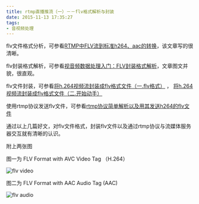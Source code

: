 ```yaml
---
title: rtmp直播推流（一）－－flv格式解析与封装
date: 2015-11-13 17:35:27
tags:
- 音视频处理
---
```


flv文件格式分析，可参看[RTMP中FLV流到标准h264、aac的转换](http://www.cnblogs.com/chef/archive/2012/07/18/2597279.html)，该文章写的很清晰。

flv封装格式解析，可参看[视音频数据处理入门：FLV封装格式解析](http://blog.csdn.net/leixiaohua1020/article/details/50535082)，文章图文并貌，很直观。

flv文件封装，可参看[将h.264视频流封装成flv格式文件（一.flv格式）](http://blog.csdn.net/yeyumin89/article/details/7932368)
，    [将h.264视频流封装成flv格式文件（二.开始动手）](http://blog.csdn.net/yeyumin89/article/details/7932431)

使用rtmp协议发送flv文件，可参看[rtmp协议简单解析以及用其发送h264的flv文件](http://blog.csdn.net/yeyumin89/article/details/8011362)

<!-- more -->

通过以上几篇好文，对flv文件格式，封装flv文件以及通过rtmp协议与流媒体服务器交互就有清晰的认识。

附上两张图

图一为 FLV Format with AVC Video Tag （H.264）

![flv video](http://p5z9wpood.bkt.clouddn.com/flv-analysis-in-rtmp-live-play-00.png)

图二为 FLV Format with AAC Audio Tag (AAC)

![flv audio](http://p5z9wpood.bkt.clouddn.com/flv-analysis-in-rtmp-live-play-01.png)